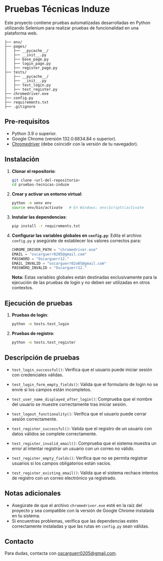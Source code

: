 # Pruebas Técnicas Induze

Este proyecto contiene pruebas automatizadas desarrolladas en Python utilizando Selenium para realizar pruebas de funcionalidad en una plataforma web.

```plaintext
├── env/
├── pages/
│   ├── __pycache__/
│   ├── __init__.py
│   ├── base_page.py
│   ├── login_page.py
│   ├── register_page.py
├── tests/
│   ├── __pycache__/
│   ├── __init__.py
│   ├── test_login.py
│   ├── test_register.py
├── chromedriver.exe
├── config.py
├── requirements.txt
├── .gitignore
```

## Pre-requisitos

- Python 3.9 o superior.
- Google Chrome (versión 132.0.6834.84 o superior).
- [Chromedriver](https://sites.google.com/chromium.org/driver/) (debe coincidir con la versión de tu navegador).

## Instalación

1. **Clonar el repositorio**:
   ```bash
   git clone <url-del-repositorio>
   cd pruebas-tecnicas-induze
   ```

2. **Crear y activar un entorno virtual**:
   ```bash
   python -m venv env
   source env/bin/activate   # En Windows: env\Scripts\activate
   ```

3. **Instalar las dependencias**:
   ```bash
   pip install -r requirements.txt
   ```

4. **Configurar las variables globales en `config.py`**:
   Edita el archivo `config.py` y asegúrate de establecer los valores correctos para:
   ```python
   CHROME_DRIVER_PATH = "chromedriver.exe"
   EMAIL = "oscarguerr0205@gmail.com"
   PASSWORD = "Oscarguerr12."
   EMAIL_INVALID = "oscarguerr02a05@gmail.com"
   PASSWORD_INVALID = "Oscarguerr12."
   ```
   **Nota:** Estas variables globales están destinadas exclusivamente para la ejecución de las pruebas de login y no deben ser utilizadas en otros contextos.

## Ejecución de pruebas

1. **Pruebas de login**:
   ```bash
   python -m tests.test_login
   ```

2. **Pruebas de registro**:
   ```bash
   python -m tests.test_register
   ```

## Descripción de pruebas

- `test_login_successful()`: Verifica que el usuario puede iniciar sesión con credenciales válidas.
- `test_login_form_empty_fields()`: Valida que el formulario de login no se envíe si los campos están incompletos.
- `test_user_name_displayed_after_login()`: Comprueba que el nombre del usuario se muestre correctamente tras iniciar sesión.
- `test_logout_functionality()`: Verifica que el usuario puede cerrar sesión correctamente.

- `test_register_successful()`: Valida que el registro de un usuario con datos válidos se complete correctamente.
- `test_register_invalid_email()`: Comprueba que el sistema muestra un error al intentar registrar un usuario con un correo no válido.
- `test_register_empty_fields()`: Verifica que no se permita registrar usuarios si los campos obligatorios están vacíos.
- `test_register_existing_email()`: Valida que el sistema rechace intentos de registro con un correo electrónico ya registrado.

## Notas adicionales

- Asegúrate de que el archivo `chromedriver.exe` esté en la raíz del proyecto y sea compatible con la versión de Google Chrome instalada en tu sistema.
- Si encuentras problemas, verifica que las dependencias estén correctamente instaladas y que las rutas en `config.py` sean válidas.

## Contacto

Para dudas, contacta con [oscarguerr0205@gmail.com](mailto:oscarguerr0205@gmail.com).

